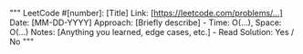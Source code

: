 """
LeetCode #[number]: [Title]
Link: [https://leetcode.com/problems/...]
Date: [MM-DD-YYYY]
Approach: [Briefly describe]
    - 
Time: O(...), Space: O(...)
Notes: [Anything you learned, edge cases, etc.]
    - 
Read Solution: Yes / No
"""